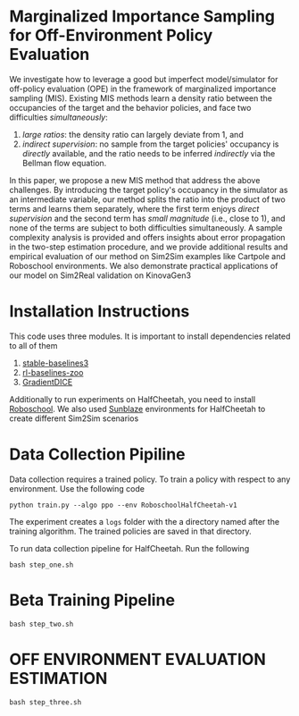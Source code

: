 # Marginalized Importance Sampling for Off-Environment Policy Evaluation


We investigate how to leverage a good but imperfect model/simulator for off-policy evaluation (OPE) in the framework of marginalized importance sampling (MIS). Existing MIS methods learn a density ratio between the occupancies of the target and the behavior policies, and face two difficulties *simultaneously*:
1. *large ratios*: the density ratio can largely deviate from 1, and 
2. *indirect supervision*:  no sample from the target policies' occupancy is *directly* available, and the ratio needs to be inferred *indirectly* via the Bellman flow equation. 

In this paper, we propose a new MIS method that address the above challenges. By introducing the target policy's occupancy in the simulator as an intermediate variable, our method splits the ratio into the product of two terms and learns them separately, where the first term enjoys *direct supervision* and the second term has *small magnitude* (i.e., close to 1), and none of the terms are subject to both difficulties simultaneously. A sample complexity analysis is provided and offers insights about error propagation in the two-step estimation procedure, and we provide additional results and empirical evaluation of our method on Sim2Sim examples like Cartpole and Roboschool environments. We also demonstrate practical applications of our model on Sim2Real validation on KinovaGen3

# Installation Instructions
This code uses three modules. It is important to install dependencies related to all of them

1. [stable-baselines3](https://github.com/DLR-RM/stable-baselines3)
2. [rl-baselines-zoo ](https://github.com/DLR-RM/rl-baselines3-zoo)
3. [GradientDICE](https://github.com/ShangtongZhang/DeepRL/tree/GradientDICE/deep_rl)

Additionally to run experiments on HalfCheetah, you need to install [Roboschool](https://github.com/openai/roboschool). 
We also used [Sunblaze](https://github.com/sunblaze-ucb/rl-generalization) environments for HalfCheetah to create different Sim2Sim scenarios

# Data Collection Pipiline
Data collection requires a trained policy. To train a policy with respect to any environment. Use the following code 
```
python train.py --algo ppo --env RoboschoolHalfCheetah-v1
```
The experiment creates a ```logs``` folder with the a directory named after the training algorithm. The trained policies are saved in that directory. 

To run data collection pipeline for HalfCheetah. Run the following

```
bash step_one.sh
```
# Beta Training Pipeline

```
bash step_two.sh
```

# OFF ENVIRONMENT EVALUATION ESTIMATION

```
bash step_three.sh
```
